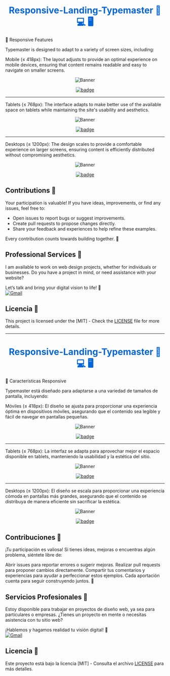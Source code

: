 <h1 align="center" style="color: #0366d6;">
   Responsive-Landing-Typemaster 📱 💻 🖥
</h1>

📱 Responsive Features

Typemaster is designed to adapt to a variety of screen sizes, including:

Mobile (≤ 418px): The layout adjusts to provide an optimal experience on mobile devices, ensuring that content remains readable and easy to navigate on smaller screens.

<div align="center">
  <img src="img/landing-mobile.png" alt="Banner"/>
</div>


<p align="center">
   <a href="src/">
      <img src="https://img.shields.io/badge/ver%20codigo-%23F16718?style=for-the-badge" alt="badge">
   </a>
</p>

---

Tablets (≤ 768px): The interface adapts to make better use of the available space on tablets while maintaining the site's usability and aesthetics.


<div align="center">
  <img src="img/landing-tablet.png" alt="Banner"/>
</div>

<p align="center">
   <a href="src/">
      <img src="https://img.shields.io/badge/ver%20codigo-%23F16718?style=for-the-badge" alt="badge">
   </a>
</p>

---

Desktops (≤ 1200px): The design scales to provide a comfortable experience on larger screens, ensuring content is efficiently distributed without compromising aesthetics.

<div align="center">
  <img src="img/landing-desktop.png" alt="Banner"/>
</div>

<p align="center">
   <a href="src/">
      <img src="https://img.shields.io/badge/ver%20codigo-%23F16718?style=for-the-badge" alt="badge">
   </a>
</p>

## Contributions 🤝

Your participation is valuable! If you have ideas, improvements, or find any issues, feel free to:

- Open issues to report bugs or suggest improvements.
- Create pull requests to propose changes directly.
- Share your feedback and experiences to help refine these examples.

Every contribution counts towards building together. 🌟


## Professional Services 💼

I am available to work on web design projects, whether for individuals or businesses. Do you have a project in mind, or need assistance with your website?

Let’s talk and bring your digital vision to life! 🚀
<br>
[![Gmail](https://img.shields.io/badge/Email%20personal-white?style=for-the-badge&logo=gmail&logoColor=white&label=vegalopez.jesus%40gmail.com&labelColor=black&color=%23EA4335)](mailto:vegalopez.jesus@gmail.com)


## Licencia 📜

This project is licensed under the  [MIT] - Check the [LICENSE](LICENSE) file for more details.



---

<h1 align="center" style="color: #0366d6;">
   Responsive-Landing-Typemaster 📱 💻 🖥
</h1>


📱 Características Responsive

Typemaster está diseñado para adaptarse a una variedad de tamaños de pantalla, incluyendo:

Móviles (≤ 418px): El diseño se ajusta para proporcionar una experiencia óptima en dispositivos móviles, asegurando que el contenido sea legible y fácil de navegar en pantallas pequeñas.

<div align="center">
  <img src="img/landing-mobile.png" alt="Banner"/>
</div>


<p align="center">
   <a href="src/">
      <img src="https://img.shields.io/badge/ver%20codigo-%23F16718?style=for-the-badge" alt="badge">
   </a>
</p>

---

Tablets (≤ 768px): La interfaz se adapta para aprovechar mejor el espacio disponible en tablets, manteniendo la usabilidad y la estética del sitio.

<div align="center">
  <img src="img/landing-tablet.png" alt="Banner"/>
</div>

<p align="center">
   <a href="src/">
      <img src="https://img.shields.io/badge/ver%20codigo-%23F16718?style=for-the-badge" alt="badge">
   </a>
</p>

---

Desktops (≤ 1200px): El diseño se escala para proporcionar una experiencia cómoda en pantallas más grandes, asegurando que el contenido se distribuya de manera eficiente sin sacrificar la estética.

<div align="center">
  <img src="img/landing-desktop.png" alt="Banner"/>
</div>

<p align="center">
   <a href="src/">
      <img src="https://img.shields.io/badge/ver%20codigo-%23F16718?style=for-the-badge" alt="badge">
   </a>
</p>

## Contribuciones 🤝

¡Tu participación es valiosa! Si tienes ideas, mejoras o encuentras algún problema, siéntete libre de:

Abrir issues para reportar errores o sugerir mejoras.
Realizar pull requests para proponer cambios directamente.
Compartir tus comentarios y experiencias para ayudar a perfeccionar estos ejemplos.
Cada aportación cuenta para seguir construyendo juntos. 🌟

## Servicios Profesionales 💼

Estoy disponible para trabajar en proyectos de diseño web, ya sea para particulares o empresas. ¿Tienes un proyecto en mente o necesitas asistencia con tu sitio web?

¡Hablemos y hagamos realidad tu visión digital! 🚀
<br>
[![Gmail](https://img.shields.io/badge/Email%20personal-white?style=for-the-badge&logo=gmail&logoColor=white&label=vegalopez.jesus%40gmail.com&labelColor=black&color=%23EA4335)](mailto:vegalopez.jesus@gmail.com)


## Licencia 📜

Este proyecto está bajo la licencia [MIT] - Consulta el archivo [LICENSE](LICENSE) para más detalles.
